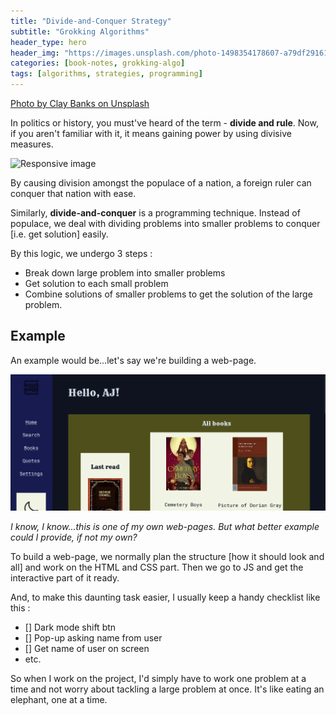 ```yaml
---
title: "Divide-and-Conquer Strategy"
subtitle: "Grokking Algorithms"
header_type: hero
header_img: "https://images.unsplash.com/photo-1498354178607-a79df2916198?q=80&w=1976&auto=format&fit=crop&ixlib=rb-4.0.3&ixid=M3wxMjA3fDB8MHxwaG90by1wYWdlfHx8fGVufDB8fHx8fA%3D%3D"
categories: [book-notes, grokking-algo]
tags: [algorithms, strategies, programming]
---
```


[Photo by Clay Banks on Unsplash](https://unsplash.com/@claybanks)

In politics or history, you must've heard of the term - **divide and rule**. Now, if you aren't familiar with it, it means gaining power by using divisive measures.

<img src="[../../assets/images/](https://upload.wikimedia.org/wikipedia/commons/thumb/6/63/India-or-British-Raj-in-British-Empire-1909.jpg/1024px-India-or-British-Raj-in-British-Empire-1909.jpg)" class="img-fluid" alt="Responsive image">

By causing division amongst the populace of a nation, a foreign ruler can conquer that nation with ease.

Similarly, **divide-and-conquer** is a programming technique. Instead of populace, we deal with dividing problems into smaller problems to conquer [i.e. get solution] easily.

By this logic, we undergo 3 steps :

- Break down large problem into smaller problems
- Get solution to each small problem
- Combine solutions of smaller problems to get the solution of the large problem.

## Example

An example would be...let's say we're building a web-page.

<img src="image.png" class="img-fluid" alt="Responsive image">

*I know, I know...this is one of my own web-pages. But what better example could I provide, if not my own?*

To build a web-page, we normally plan the structure [how it should look and all] and work on the HTML and CSS part. Then we go to JS and get the interactive part of it ready.

And, to make this daunting task easier, I usually keep a handy checklist like this :

- [] Dark mode shift btn
- [] Pop-up asking name from user
- [] Get name of user on screen
- etc.

So when I work on the project, I'd simply have to work one problem at a time and not worry about tackling a large problem at once. It's like eating an elephant, one at a time.

